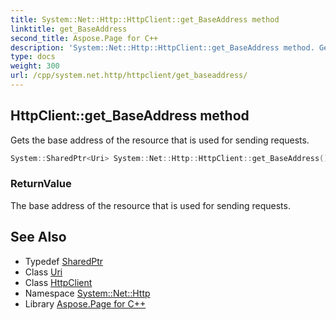 ```yaml
---
title: System::Net::Http::HttpClient::get_BaseAddress method
linktitle: get_BaseAddress
second_title: Aspose.Page for C++
description: 'System::Net::Http::HttpClient::get_BaseAddress method. Gets the base address of the resource that is used for sending requests in C++.'
type: docs
weight: 300
url: /cpp/system.net.http/httpclient/get_baseaddress/
---
```

## HttpClient::get_BaseAddress method


Gets the base address of the resource that is used for sending requests.

```cpp
System::SharedPtr<Uri> System::Net::Http::HttpClient::get_BaseAddress()
```


### ReturnValue

The base address of the resource that is used for sending requests.

## See Also

* Typedef [SharedPtr](../../../system/sharedptr/)
* Class [Uri](../../../system/uri/)
* Class [HttpClient](../)
* Namespace [System::Net::Http](../../)
* Library [Aspose.Page for C++](../../../)
